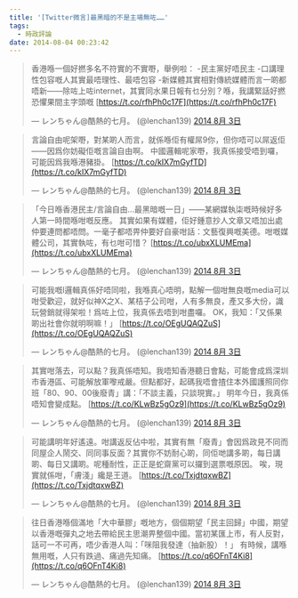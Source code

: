 ```yaml
---
title: '[Twitter微言]最黑暗的不是主場無咗……'
tags:
  - 時政評論
date: 2014-08-04 00:23:42
---
```


> 香港喺一個好撚多名不符實的不實嘢，舉例啦： -民主黨好唔民主 -口講理性包容嘅人其實最唔理性、最唔包容 -新媒體其實相對傳統媒體而言一啲都唔新&mdash;&mdash;除咗上咗internet，其實同水果日報有乜分別？喺，我講緊話好撚恐懼果間主字頭嘅 [https://t.co/rfhPh0c17F](https://t.co/rfhPh0c17F)
> 
> &mdash; レンちゃん@酷熱的七月。 (@lenchan139) [2014 8月 3日](https://twitter.com/lenchan139/statuses/495949003444330496)

<script async src="//platform.twitter.com/widgets.js" charset="utf-8"></script>

> 言論自由呢架嘢，對某啲人而言，就係喺佢有權屌9你，但你唔可以屌返佢&mdash;&mdash;因爲你妨礙佢嘅言論自由啊。 中國邏輯呢家嘢，我真係接受唔到囉，可能因爲我喺港豬掛。 [https://t.co/kIX7mGyfTD](https://t.co/kIX7mGyfTD)
> 
> &mdash; レンちゃん@酷熱的七月。 (@lenchan139) [2014 8月 3日](https://twitter.com/lenchan139/statuses/495949682456031232)

<script async src="//platform.twitter.com/widgets.js" charset="utf-8"></script>

> 「今日喺香港民主/言論自由&hellip;最黑暗嘅一日」&mdash;&mdash;某網媒執柒嘅時候好多人第一時間喺咁嘅反應。 其實如果有媒體，佢好鍾意抄人文章又唔加出處仲要連問都唔問。一毫子都唔畀仲要好自豪咁話：文藝復興嘅美德。咁嘅媒體公司，其實執咗，有乜咁可惜？ [https://t.co/ubxXLUMEma](https://t.co/ubxXLUMEma)
> 
> &mdash; レンちゃん@酷熱的七月。 (@lenchan139) [2014 8月 3日](https://twitter.com/lenchan139/statuses/495951615795286017)

<script async src="//platform.twitter.com/widgets.js" charset="utf-8"></script>

> 可能我嘅l邏輯真係好唔同啦，我喺真心唔明，點解一個咁無良嘅media可以咁受歡迎，就好似神X之X、某桔子公司咁，人有多無良，產又多大份，識玩營銷就得架啦！爲咗上位，我真係去唔到咁盡囉。 OK，我知：「又係果啲出社會你就明啊嘛！」 [https://t.co/OEgUQAQZuS](https://t.co/OEgUQAQZuS)
> 
> &mdash; レンちゃん@酷熱的七月。 (@lenchan139) [2014 8月 3日](https://twitter.com/lenchan139/statuses/495970318364573697)

<script async src="//platform.twitter.com/widgets.js" charset="utf-8"></script>

<script async src="//platform.twitter.com/widgets.js" charset="utf-8"></script>

> 其實咁落去，可以點？我真係唔知。我唔知香港聽日會點，可能會成爲深圳市香港區、可能解放軍嚟戒嚴。但點都好，起碼我唔會揸住本外國護照同你班「80、90、00後廢青」講：「不談主義，只談現實。」 明年今日，我真係唔知會變成點。 [https://t.co/KLwBz5gOz9](https://t.co/KLwBz5gOz9)
> 
> &mdash; レンちゃん@酷熱的七月。 (@lenchan139) [2014 8月 3日](https://twitter.com/lenchan139/statuses/495955834552086529)

<script async src="//platform.twitter.com/widgets.js" charset="utf-8"></script>

> 可能講明年好遙遠。咁講返反佔中啦，其實有無「廢青」會因爲政見不同而同屋企人鬧交、同同事反面？其實你不妨耐心啲，同佢哋講多啲，每日講啲、每日又講啲。呢種耐性，正正是蛇齋黨可以攞到選票嘅原因。 唉，現實就係咁，「膚淺」纔是王道。 [https://t.co/TxjdtqxwBZ](https://t.co/TxjdtqxwBZ)
> 
> &mdash; レンちゃん@酷熱的七月。 (@lenchan139) [2014 8月 3日](https://twitter.com/lenchan139/statuses/495956961301516288)

<script async src="//platform.twitter.com/widgets.js" charset="utf-8"></script>

> 往日香港喺個滿地「大中華膠」嘅地方，個個期望「民主回歸」中國，期望以香港嘅彈丸之地去帶給民主思潮畀整個中國。當初某匯上市，有人反對，話可一不可再，唔少香港人叫：「咪阻我發達（抽新股）！」 有時候，講喺無用嘅，人只有跌過、痛過先知痛。 [https://t.co/q6OFnT4Ki8](https://t.co/q6OFnT4Ki8)
> 
> &mdash; レンちゃん@酷熱的七月。 (@lenchan139) [2014 8月 3日](https://twitter.com/lenchan139/statuses/495958755540889602)

<script async src="//platform.twitter.com/widgets.js" charset="utf-8"></script>